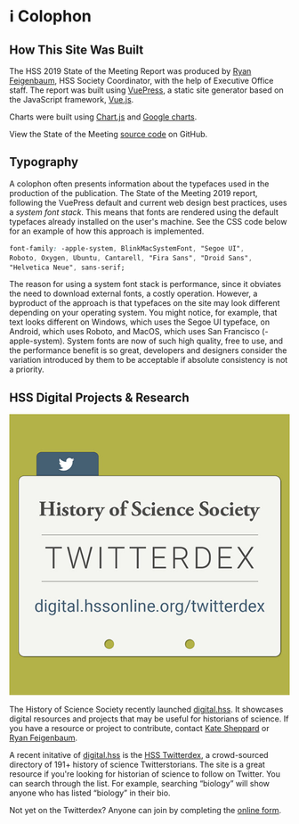 # ℹ️ Colophon

## How This Site Was Built
The HSS 2019 State of the Meeting Report was produced by [Ryan Feigenbaum](https://ryanfeigenbaum.com), HSS Society Coordinator, with the help of Executive Office staff. The report was built using [VuePress](https://vuepress.vuejs.org/), a static site generator based on the JavaScript framework, [Vue.js](https://vuejs.org/).

Charts were built using [Chart.js](https://www.chartjs.org/) and [Google charts](https://developers.google.com/chart).

View the State of the Meeting [source code](https://github.com/royalfig/State-of-the-Meeting-2019) on GitHub.

## Typography
A colophon often presents information about the typefaces used in the production of the publication. The State of the Meeting 2019 report, following the VuePress default and current web design best practices, uses a *system font stack*. This means that fonts are rendered using the default typefaces already installed on the user&apos;s machine. See the CSS code below for an example of how this approach is implemented.

``` css
font-family: -apple-system, BlinkMacSystemFont, "Segoe UI",
Roboto, Oxygen, Ubuntu, Cantarell, "Fira Sans", "Droid Sans",
"Helvetica Neue", sans-serif;
```

The reason for using a system font stack is performance, since it obviates the need to download external fonts, a costly operation. However, a byproduct of the approach is that typefaces on the site may look different depending on your operating system. You might notice, for example, that text looks different on Windows, which uses the Segoe UI typeface, on Android, which uses Roboto, and MacOS, which uses San Francisco (-apple-system). System fonts are now of such high quality, free to use, and the performance benefit is so great, developers and designers consider the variation introduced by them to be acceptable if absolute consistency is not a priority.

## HSS Digital Projects & Research

<div class="float">
<a href="https://digital.hssonline.org/twitterdex" title="Check out the Twitterdex">
<img src="./twitterdex.jpg" alt="HSS Twitterdex, a crowd-sourced directory of 191+ history of science Twitterstorians">
</a>
</div>

The History of Science Society recently launched [digital.hss](https://digital.hssonline.org). It showcases digital resources and projects that may be useful for historians of science. If you have a resource or project to contribute, contact [Kate Sheppard](mailto:sheppardka@mst.edu?topic=digital.hss) or [Ryan Feigenbaum](mailto:ryan@hssonline.org?topic=digital.hss).



A recent initative of [digital.hss](https://digital.hssonline.org) is the [HSS Twitterdex](https://digital.hssonline.org/twitterdex), a crowd-sourced directory of 191+ history of science Twitterstorians. The site is a great resource if you're looking for historian of science to follow on Twitter. You can search through the list. For example, searching &ldquo;biology&rdquo; will show anyone who has listed &ldquo;biology&rdquo; in their bio.

Not yet on the Twitterdex? Anyone can join by completing the [online form](https://hssonline.formstack.com/forms/twitterdex).

<style scoped lang="stylus">
.float
    max-width: 400px
    margin: 0 auto

@media (min-width: 1000px)
    .float
        max-width: 300px
        float: right
        margin: 1em 0 1em 2em

</style>